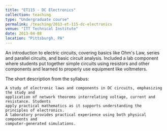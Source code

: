 ```yaml
---
title: "ET115 - DC Electronics"
collection: teaching
type: "Undergraduate course"
permalink: /teaching/2013-et-115-dc-electronics
venue: "ITT Technical Institute"
date: 2013-04-08
location: "Pittsburgh, PA"
---
```


An introduction to electric circuits, covering basics like Ohm's Law, series and parallel circuits, and basic circuit analysis. Included a lab component where students put together simple circuits using resistors and other components and learned to properly use equipment like voltmeters.

The short description from the syllabus:

    A study of electronic laws and components in DC circuits, emphasizing the study and
    application of network theorems interrelating voltage, current and resistance. Students
    apply practical mathematics as it supports understanding the principles of electronics.
    A laboratory provides practical experience using both physical components and
    computer-generated simulations.
